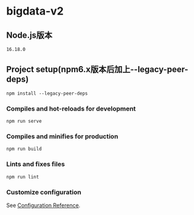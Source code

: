 # bigdata-v2

## Node.js版本
```
16.18.0
```

## Project setup(npm6.x版本后加上--legacy-peer-deps)
```
npm install --legacy-peer-deps
```

### Compiles and hot-reloads for development
```
npm run serve
```

### Compiles and minifies for production
```
npm run build
```

### Lints and fixes files
```
npm run lint
```

### Customize configuration
See [Configuration Reference](https://cli.vuejs.org/config/).
